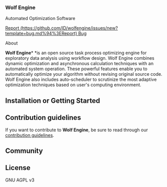 <p align=”center”>
   <h3 align=”center”>Wolf Engine</h3>
   <p align=”center”>
      Automated Optimization Software
   <br>
   </p>
 </p>
   <a href=”https://github.com/ID/wolfengine/issues/new?template=bug.md”>Report (https://github.com/ID/wolfengine/issues/new?template=bug.md%94%3EReport) Bug</a>

About

**Wolf Engine*** *is an open source task process optimizing engine for exploratory data analysis using workflow design. 
Wolf Engine combines dynamic optimization and asynchronous calculation techniques with an automated system operation. These powerful features enable you to automatically optimize  your algorithm without revising original source code.  Wolf Engine also includes auto-scheduler to scrutinize the most adaptive optimization techniques based on  user's computing environment.  

## Installation or Getting Started

## Contribution guidelines

If you want to contribute to **Wolf Engine**, be sure to read through our [contribution guidelines](contribution.md). 

## Community

## License

GNU AGPL v3 

